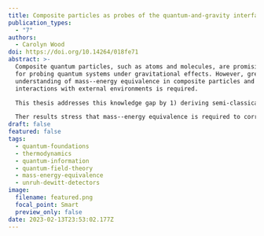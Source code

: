 ```yaml
---
title: Composite particles as probes of the quantum-and-gravity interface
publication_types:
  - "7"
authors:
  - Carolyn Wood
doi: https://doi.org/10.14264/018fe71
abstract: >-
  Composite quantum particles, such as atoms and molecules, are promising tools
  for probing quantum systems under gravitational effects. However, greater
  understanding of mass--energy equivalence in composite particles and their
  interactions with external environments is required.

  This thesis addresses this knowledge gap by 1) deriving semi-classical propagating states for such particles, 2) modelling generalised interactions between quantum systems and thermal environments, and 3) describing mass--energy effects in simple atom--light interaction models.

  Ther results stress that mass--energy equivalence is required to correctly model quantum particles with internal structure, particularly when the interplay between internal, external, and environmental degrees of freedom is crucial.
draft: false
featured: false
tags:
  - quantum-foundations
  - thermodynamics
  - quantum-information
  - quantum-field-theory
  - mass-energy-equivalence
  - unruh-dewitt-detectors
image:
  filename: featured.png
  focal_point: Smart
  preview_only: false
date: 2023-02-13T23:53:02.177Z
---
```


